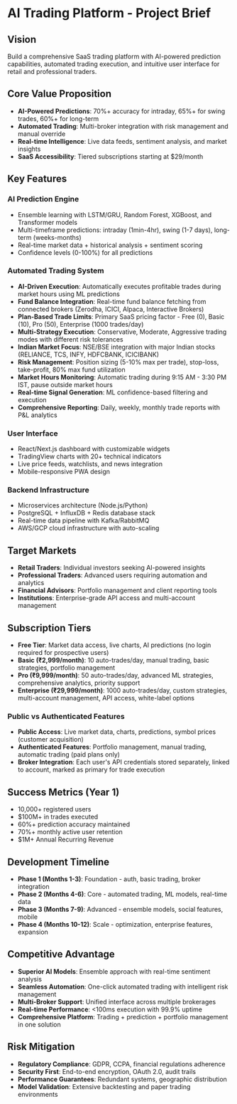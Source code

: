# AI Trading Platform - Project Brief

## Vision
Build a comprehensive SaaS trading platform with AI-powered prediction capabilities, automated trading execution, and intuitive user interface for retail and professional traders.

## Core Value Proposition
- **AI-Powered Predictions**: 70%+ accuracy for intraday, 65%+ for swing trades, 60%+ for long-term
- **Automated Trading**: Multi-broker integration with risk management and manual override
- **Real-time Intelligence**: Live data feeds, sentiment analysis, and market insights
- **SaaS Accessibility**: Tiered subscriptions starting at $29/month

## Key Features

### AI Prediction Engine
- Ensemble learning with LSTM/GRU, Random Forest, XGBoost, and Transformer models
- Multi-timeframe predictions: intraday (1min-4hr), swing (1-7 days), long-term (weeks-months)
- Real-time market data + historical analysis + sentiment scoring
- Confidence levels (0-100%) for all predictions

### Automated Trading System
- **AI-Driven Execution**: Automatically executes profitable trades during market hours using ML predictions
- **Fund Balance Integration**: Real-time fund balance fetching from connected brokers (Zerodha, ICICI, Alpaca, Interactive Brokers)
- **Plan-Based Trade Limits**: Primary SaaS pricing factor - Free (0), Basic (10), Pro (50), Enterprise (1000 trades/day)
- **Multi-Strategy Execution**: Conservative, Moderate, Aggressive trading modes with different risk tolerances
- **Indian Market Focus**: NSE/BSE integration with major Indian stocks (RELIANCE, TCS, INFY, HDFCBANK, ICICIBANK)
- **Risk Management**: Position sizing (5-10% max per trade), stop-loss, take-profit, 80% max fund utilization
- **Market Hours Monitoring**: Automatic trading during 9:15 AM - 3:30 PM IST, pause outside market hours
- **Real-time Signal Generation**: ML confidence-based filtering and execution
- **Comprehensive Reporting**: Daily, weekly, monthly trade reports with P&L analytics

### User Interface
- React/Next.js dashboard with customizable widgets
- TradingView charts with 20+ technical indicators
- Live price feeds, watchlists, and news integration
- Mobile-responsive PWA design

### Backend Infrastructure
- Microservices architecture (Node.js/Python)
- PostgreSQL + InfluxDB + Redis database stack
- Real-time data pipeline with Kafka/RabbitMQ
- AWS/GCP cloud infrastructure with auto-scaling

## Target Markets
- **Retail Traders**: Individual investors seeking AI-powered insights
- **Professional Traders**: Advanced users requiring automation and analytics
- **Financial Advisors**: Portfolio management and client reporting tools
- **Institutions**: Enterprise-grade API access and multi-account management

## Subscription Tiers
- **Free Tier**: Market data access, live charts, AI predictions (no login required for prospective users)
- **Basic (₹2,999/month)**: 10 auto-trades/day, manual trading, basic strategies, portfolio management
- **Pro (₹9,999/month)**: 50 auto-trades/day, advanced ML strategies, comprehensive analytics, priority support
- **Enterprise (₹29,999/month)**: 1000 auto-trades/day, custom strategies, multi-account management, API access, white-label options

### Public vs Authenticated Features
- **Public Access**: Live market data, charts, predictions, symbol prices (customer acquisition)
- **Authenticated Features**: Portfolio management, manual trading, automatic trading (paid plans only)
- **Broker Integration**: Each user's API credentials stored separately, linked to account, marked as primary for trade execution

## Success Metrics (Year 1)
- 10,000+ registered users
- $100M+ in trades executed
- 60%+ prediction accuracy maintained
- 70%+ monthly active user retention
- $1M+ Annual Recurring Revenue

## Development Timeline
- **Phase 1 (Months 1-3)**: Foundation - auth, basic trading, broker integration
- **Phase 2 (Months 4-6)**: Core - automated trading, ML models, real-time data
- **Phase 3 (Months 7-9)**: Advanced - ensemble models, social features, mobile
- **Phase 4 (Months 10-12)**: Scale - optimization, enterprise features, expansion

## Competitive Advantage
- **Superior AI Models**: Ensemble approach with real-time sentiment analysis
- **Seamless Automation**: One-click automated trading with intelligent risk management
- **Multi-Broker Support**: Unified interface across multiple brokerages
- **Real-time Performance**: <100ms execution with 99.9% uptime
- **Comprehensive Platform**: Trading + prediction + portfolio management in one solution

## Risk Mitigation
- **Regulatory Compliance**: GDPR, CCPA, financial regulations adherence
- **Security First**: End-to-end encryption, OAuth 2.0, audit trails
- **Performance Guarantees**: Redundant systems, geographic distribution
- **Model Validation**: Extensive backtesting and paper trading environments